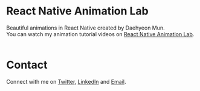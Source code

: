 # React Native Animation Lab

Beautiful animations in React Native created by Daehyeon Mun.
</br>
You can watch my animation tutorial videos on [React Native Animation Lab](https://www.youtube.com/@RNAnimationLab).
</br>
</br>

# Contact

Connect with me on [Twitter](https://twitter.com/daehyeonmun), [LinkedIn](https://www.linkedin.com/in/daehyeon-mun-5ba674164/) and [Email](dhmun00@gmail.com). </br>
